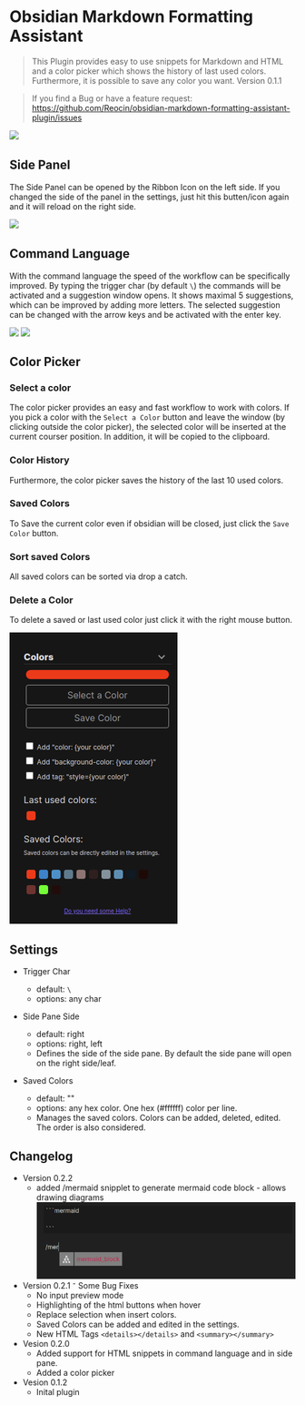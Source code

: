 # Obsidian Markdown Formatting Assistant

> This Plugin provides easy to use snippets for Markdown and HTML and a color picker which shows the history of last used colors. Furthermore, it is possible to save any color you want.
> Version 0.1.1

> If you find a Bug or have a feature request: https://github.com/Reocin/obsidian-markdown-formatting-assistant-plugin/issues

![](assets/Obsidian_Overview.png)

## Side Panel

The Side Panel can be opened by the Ribbon Icon on the left side. If you changed the side of the panel in the settings, just hit this butten/icon again and it will reload on the right side.

![](assets/Panel_Overview.png)

## Command Language

With the command language the speed of the workflow can be specifically improved. By typing the trigger char (by default `\`) the commands will be activated and a suggestion window opens. It shows maximal 5 suggestions, which can be improved by adding more letters. The selected suggestion can be changed with the arrow keys and be activated with the enter key.

![](assets/Suggestion_Window.png)
![](assets/Suggestion_Window_Improved.png)

## Color Picker

### Select a color

The color picker provides an easy and fast workflow to work with colors. If you pick a color with the `Select a Color` button and leave the window (by clicking outside the color picker), the selected color will be inserted at the current courser position. In addition, it will be copied to the clipboard.

### Color History

Furthermore, the color picker saves the history of the last 10 used colors.

### Saved Colors

To Save the current color even if obsidian will be closed, just click the `Save Color` button.

### Sort saved Colors

All saved colors can be sorted via drop a catch.

### Delete a Color

To delete a saved or last used color just click it with the right mouse button.

![](assets/Color_Picker.png)

## Settings

- Trigger Char

  - default: `\`
  - options: any char

- Side Pane Side

  - default: right
  - options: right, left
  - Defines the side of the side pane. By default the side pane will open on the right side/leaf.

- Saved Colors
  - default: ""
  - options: any hex color. One hex (#ffffff) color per line.
  - Manages the saved colors. Colors can be added, deleted, edited. The order is also considered.

## Changelog

- Version 0.2.2
  - added /mermaid snipplet to generate mermaid code block - allows drawing diagrams ![](assets/Mermaid.png)
- Version 0.2.1
  ⁻ Some Bug Fixes
    - No input preview mode
    - Highlighting of the html buttons when hover
    - Replace selection when insert colors.
  - Saved Colors can be added and edited in the settings.
  - New HTML Tags `<details></details>` and `<summary></summary>`
- Vesion 0.2.0
  - Added support for HTML snippets in command language and in side pane.
  - Added a color picker
- Vesion 0.1.2
  - Inital plugin
